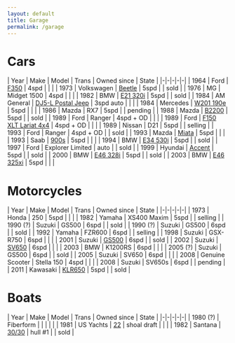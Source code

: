 ```yaml
---
layout: default
title: Garage
permalink: /garage
---
```


# Cars

| Year | Make | Model | Trans | Owned since | State |
|-|-|-|-|-|
| 1964 | Ford | [F350](assets/vehicles/f350.jpg) | 4spd | | |
| 1973 | Volkswagen | [Beetle](assets/vehicles/beetle.jpg) | 5spd | | sold |
| 1976 | MG | Midget 1500 | 4spd | | |
| 1982 | BMW | [E21 320i](assets/vehicles/e21.jpg) | 5spd | | sold |
| 1984 | AM General | [DJ5-L Postal Jeep](assets/vehicles/dj5l.jpg) | 3spd auto | | |
| 1984 | Mercedes | [W201 190e](assets/vehicles/190e.jpg) | 5spd | | |
| 1986 | Mazda | RX7 | 5spd | | pending |
| 1988 | Mazda | [B2200](assets/vehicles/b2200.jpg) | 5spd | | sold |
| 1989 | Ford | Ranger | 4spd + OD | | |
| 1989 | Ford | [F150 XLT Lariat 4x4](assets/vehicles/f150.jpg) | 4spd + OD | | |
| 1989 | Nissan | D21 | 5spd | | selling |
| 1993 | Ford | Ranger | 4spd + OD | | sold |
| 1993 | Mazda | [Miata](assets/vehicles/miata.jpg) | 5spd | | |
| 1993 | Saab | [900s](assets/vehicles/saab.jpg) | 5spd | | |
| 1994 | BMW | [E34 530i](assets/vehicles/e34.jpg) | 5spd | | sold |
| 1997 | Ford | Explorer Limited | auto | | sold |
| 1999 | Hyundai | [Accent](assets/vehicles/hyundai.jpg) | 5spd | | sold |
| 2000 | BMW | [E46 328i](assets/vehicles/e46.jpg) | 5spd | | sold |
| 2003 | BMW | [E46 325xi](assets/vehicles/e46xi.jpg) | 5spd | | |

# Motorcycles

| Year | Make | Model | Trans | Owned since | State |
|-|-|-|-|-|
| 1973 | Honda | 250 | 5spd | | |
| 1982 | Yamaha | XS400 Maxim | 5spd | | selling |
| 1990 (?) | Suzuki | GS500 | 6spd | | sold |
| 1990 (?) | Suzuki | GS500 | 6spd | | sold |
| 1992 | Yamaha | FZR600 | 6spd | | selling |
| 1998 | Suzuki | GSX-R750 | 6spd | | |
| 2001 | Suzuki | [GS500](assets/vehicles/gs500.jpg) | 6spd | | sold |
| 2002 | Suzuki | [SV650](assets/vehicles/02sv650.jpg) | 6spd | | |
| 2003 | BMW | K1200RS | 6spd | | |
| 2005 (?) | Suzuki | GS500 | 6spd | | sold |
| 2005 | Suzuki | SV650 | 6spd | | |
| 2008 | Genuine Scooter | Stella 150 | 4spd | | |
| 2008 | Suzuki | SV650s | 6spd | | pending |
| 2011 | Kawasaki | [KLR650](assets/vehicles/klr.jpg) | 5spd | | sold |

# Boats

| Year | Make | Model | Trans | Owned since | State |
|-|-|-|-|-|
| 1980 (?) | Fiberform | | | | |
| 1981 | US Yachts | [22](assets/vehicles/us22.jpg) | shoal draft | | |
| 1982 | Santana | [30/30](assets/vehicles/santana.jpg) | hull #1 | | sold |
